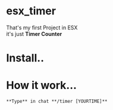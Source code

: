 # esx_timer

That's my first Project in ESX  
it's just **Timer Counter**    

# Install..



# How it work...

``` 
**Type** in chat **/timer [YOURTIME]** 
```


